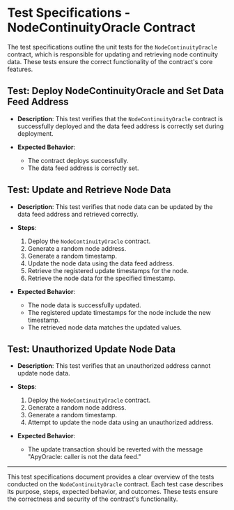 # Test Specifications - NodeContinuityOracle Contract

The test specifications outline the unit tests for the `NodeContinuityOracle` contract, which is responsible for updating and retrieving node continuity data. These tests ensure the correct functionality of the contract's core features.

## Test: Deploy NodeContinuityOracle and Set Data Feed Address

- **Description**: This test verifies that the `NodeContinuityOracle` contract is successfully deployed and the data feed address is correctly set during deployment.

- **Expected Behavior**:
  - The contract deploys successfully.
  - The data feed address is correctly set.

## Test: Update and Retrieve Node Data

- **Description**: This test verifies that node data can be updated by the data feed address and retrieved correctly.

- **Steps**:

  1. Deploy the `NodeContinuityOracle` contract.
  2. Generate a random node address.
  3. Generate a random timestamp.
  4. Update the node data using the data feed address.
  5. Retrieve the registered update timestamps for the node.
  6. Retrieve the node data for the specified timestamp.

- **Expected Behavior**:
  - The node data is successfully updated.
  - The registered update timestamps for the node include the new timestamp.
  - The retrieved node data matches the updated values.

## Test: Unauthorized Update Node Data

- **Description**: This test verifies that an unauthorized address cannot update node data.

- **Steps**:

  1. Deploy the `NodeContinuityOracle` contract.
  2. Generate a random node address.
  3. Generate a random timestamp.
  4. Attempt to update the node data using an unauthorized address.

- **Expected Behavior**:
  - The update transaction should be reverted with the message "ApyOracle: caller is not the data feed."

---

This test specifications document provides a clear overview of the tests conducted on the `NodeContinuityOracle` contract. Each test case describes its purpose, steps, expected behavior, and outcomes. These tests ensure the correctness and security of the contract's functionality.
